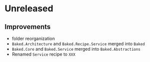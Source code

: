 # Unreleased

## Improvements

- folder reorganization
- `Baked.Architecture` and `Baked.Recipe.Service` merged into `Baked`
- `Baked.Core` and `Baked.Service` merged into `Baked.Abstractions`
- Renamed `Service` recipe to `XXX`